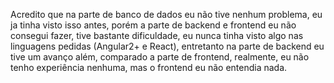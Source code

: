 Acredito que na parte de banco de dados eu não tive nenhum problema, eu ja tinha visto isso antes, porém a parte de backend e frontend eu não consegui fazer, tive bastante dificuldade, eu nunca tinha visto algo nas linguagens pedidas (Angular2+ e React), entretanto na parte de backend eu tive um avanço além, comparado a parte de frontend, realmente, eu não tenho experiência nenhuma, mas o frontend eu não entendia nada.
